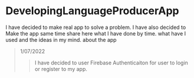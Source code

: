 # DevelopingLanguageProducerApp
I have decided to make real app to solve a problem. I have also decided to Make the app same time share here what I have done by time. what have I used and the ideas in my mind. about the app 
> 1/07/2022 
> > I have decided to user Firebase Authenticaiton for user to login or register to my app.
